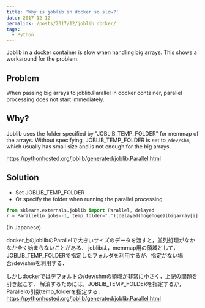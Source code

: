 ```yaml
---
title: 'Why is joblib in docker so slow?'
date: 2017-12-12
permalink: /posts/2017/12/joblib_docker/
tags:
  - Python
---
```


Joblib in a docker container is slow when handling big arrays. This shows a workaround for the problem.

## Problem
When passing big arrays to joblib.Parallel in docker container, parallel processing does not start immediately. 

## Why?
Joblib uses the folder specified by "JOBLIB_TEMP_FOLDER" for memmap of the arrays. Without specifying, JOBLIB_TEMP_FOLDER is set to `/dev/shm`, which usually has small size and is not enough for the big arrays.

https://pythonhosted.org/joblib/generated/joblib.Parallel.html

## Solution
-  Set JOBLIB_TEMP_FOLDER
-  Or specify the folder when running the parallel processing

```python
from sklearn.externals.joblib import Parallel, delayed
r = Parallel(n_jobs=-1, temp_folder=".")(delayed(hogehoge)(bigarray[i] for i in List_i))
```

(In Japanese)

docker上のjoblibのParallelで大きいサイズのデータを渡すと，並列処理がなかなか全く始まらないことがある．
joblibは，memmap用の領域として，JOBLIB_TEMP_FOLDERで指定したフォルダを利用するが，指定がない場合/dev/shmを利用する．

しかしdockerではデフォルトの/dev/shmの領域が非常に小さく，上記の問題を引き起こす．
解消するためには，JOBLIB_TEMP_FOLDERを指定するか，Parallelの引数temp_folderを指定する．
https://pythonhosted.org/joblib/generated/joblib.Parallel.html
